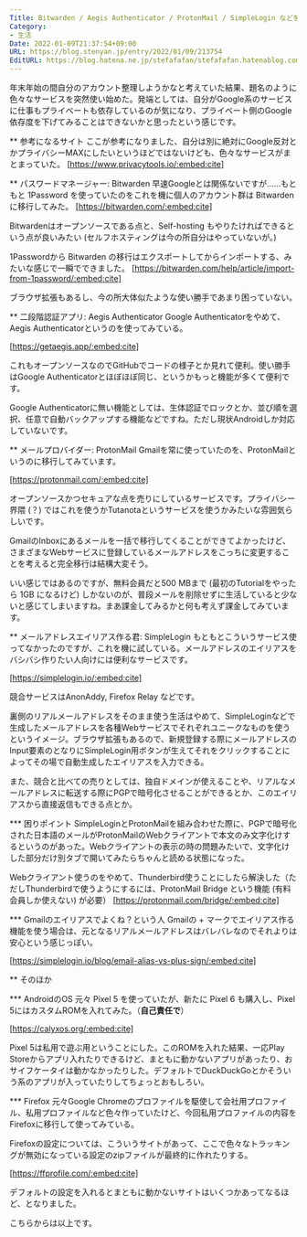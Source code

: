 ```yaml
---
Title: Bitwarden / Aegis Authenticator / ProtonMail / SimpleLogin などを試し中
Category:
- 生活
Date: 2022-01-09T21:37:54+09:00
URL: https://blog.stenyan.jp/entry/2022/01/09/213754
EditURL: https://blog.hatena.ne.jp/stefafafan/stefafafan.hatenablog.com/atom/entry/13574176438051053974
---
```


年末年始の間自分のアカウント整理しようかなと考えていた結果、題名のように色々なサービスを突然使い始めた。発端としては、自分がGoogle系のサービスに仕事もプライベートも依存しているのが気になり、プライベート側のGoogle依存度を下げてみることはできないかと思ったという感じです。

** 参考になるサイト
ここが参考になりました、自分は別に絶対にGoogle反対とかプライバシーMAXにしたいというほどではないけども、色々なサービスがまとまっていた。
[https://www.privacytools.io/:embed:cite]

** パスワードマネージャー: Bitwarden
早速Googleとは関係ないですが……もともと 1Password を使っていたのをこれを機に個人のアカウント群は Bitwarden に移行してみた。
[https://bitwarden.com/:embed:cite]

Bitwardenはオープンソースである点と、Self-hosting もやりたければできるという点が良いみたい (セルフホスティングは今の所自分はやっていないが。)

1Passwordから Bitwarden の移行はエクスポートしてからインポートする、みたいな感じで一瞬でできました。
[https://bitwarden.com/help/article/import-from-1password/:embed:cite]

ブラウザ拡張もあるし、今の所大体似たような使い勝手であまり困っていない。

** 二段階認証アプリ: Aegis Authenticator
Google Authenticatorをやめて、Aegis Authenticatorというのを使ってみている。

[https://getaegis.app/:embed:cite]

これもオープンソースなのでGitHubでコードの様子とか見れて便利。使い勝手はGoogle Authenticatorとほぼほぼ同じ、というかもっと機能が多くて便利です。

Google Authenticatorに無い機能としては、生体認証でロックとか、並び順を選択、任意で自動バックアップする機能などですね。ただし現状Androidしか対応していないです。

** メールプロバイダー: ProtonMail
Gmailを常に使っていたのを、ProtonMailというのに移行してみています。

[https://protonmail.com/:embed:cite]

オープンソースかつセキュアな点を売りにしているサービスです。プライバシー界隈 (？) ではこれを使うかTutanotaというサービスを使うかみたいな雰囲気らしいです。

GmailのInboxにあるメールを一括で移行してくることができてよかったけど、さまざまなWebサービスに登録しているメールアドレスをこっちに変更することを考えると完全移行は結構大変そう。

いい感じではあるのですが、無料会員だと500 MBまで (最初のTutorialをやったら 1GB になるけど) しかないのが、普段メールを削除せずに生活していると少ないと感じてしまいますね。まあ課金してみるかと何も考えず課金してみています。

** メールアドレスエイリアス作る君: SimpleLogin
もともとこういうサービス使ってなかったのですが、これを機に試している。メールアドレスのエイリアスをバシバシ作りたい人向けには便利なサービスです。

[https://simplelogin.io/:embed:cite]

競合サービスはAnonAddy, Firefox Relay などです。

裏側のリアルメールアドレスをそのまま使う生活はやめて、SimpleLoginなどで生成したメールアドレスを各種Webサービスでそれぞれユニークなものを使うというイメージ。ブラウザ拡張もあるので、新規登録する際にメールアドレスのInput要素のとなりにSimpleLogin用ボタンが生えてそれをクリックすることによってその場で自動生成したエイリアスを入力できる。

また、競合と比べての売りとしては、独自ドメインが使えることや、リアルなメールアドレスに転送する際にPGPで暗号化させることができるとか、このエイリアスから直接返信もできる点とか。

*** 困りポイント
SimpleLoginとProtonMailを組み合わせた際に、PGPで暗号化された日本語のメールがProtonMailのWebクライアントで本文のみ文字化けするというのがあった。Webクライアントの表示の時の問題みたいで、文字化けした部分だけ別タブで開いてみたらちゃんと読める状態になった。

Webクライアント使うのをやめて、Thunderbird使うことにしたら解決した（ただしThunderbirdで使うようにするには、ProtonMail Bridge という機能 (有料会員しか使えない) が必要）
[https://protonmail.com/bridge/:embed:cite]

*** Gmailのエイリアスでよくね？という人
Gmailの + マークでエイリアス作る機能を使う場合は、元となるリアルメールアドレスはバレバレなのでそれよりは安心という感じっぽい。

[https://simplelogin.io/blog/email-alias-vs-plus-sign/:embed:cite]

** そのほか

*** AndroidのOS
元々 Pixel 5 を使っていたが、新たに Pixel 6 も購入し、Pixel 5にはカスタムROMを入れてみた。（<strong>自己責任で</strong>）

[https://calyxos.org/:embed:cite]

Pixel 5は私用で遊ぶ用ということにした。このROMを入れた結果、一応Play Storeからアプリ入れたりできるけど、まともに動かないアプリがあったり、おサイフケータイは動かなかったりした。デフォルトでDuckDuckGoとかそういう系のアプリが入っていたりしてちょっとおもしろい。

*** Firefox
元々Google Chromeのプロファイルを駆使して会社用プロファイル、私用プロファイルなど色々作っていたけど、今回私用プロファイルの内容をFirefoxに移行して使ってみている。

Firefoxの設定については、こういうサイトがあって、ここで色々なトラッキングが無効になっている設定のzipファイルが最終的に作れたりする。

[https://ffprofile.com/:embed:cite]

デフォルトの設定を入れるとまともに動かないサイトはいくつかあってなるほど、となりました。

こちらからは以上です。

